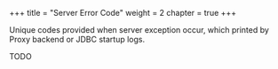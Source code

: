 +++
title = "Server Error Code"
weight = 2
chapter = true
+++

Unique codes provided when server exception occur, which printed by Proxy backend or JDBC startup logs.

TODO
